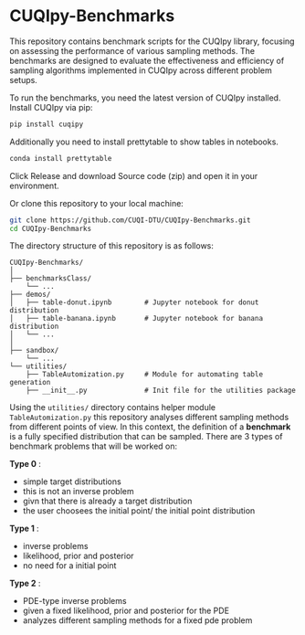 # CUQIpy-Benchmarks

This repository contains benchmark scripts for the CUQIpy library, focusing on assessing the performance of various sampling methods. The benchmarks are designed to evaluate the effectiveness and efficiency of sampling algorithms implemented in CUQIpy across different problem setups.


To run the benchmarks, you need the latest version of CUQIpy installed. Install CUQIpy via pip:

```bash
pip install cuqipy
```
Additionally you need to install prettytable to show tables in notebooks.

```bash
conda install prettytable
```
Click Release and download Source code (zip) and open it in your environment.

Or clone this repository to your local machine:

```bash
git clone https://github.com/CUQI-DTU/CUQIpy-Benchmarks.git
cd CUQIpy-Benchmarks
```

The directory structure of this repository is as follows:

```plaintext
CUQIpy-Benchmarks/
│
├── benchmarksClass/
    └── ...
├── demos/
│   ├── table-donut.ipynb        # Jupyter notebook for donut distribution
│   ├── table-banana.ipynb       # Jupyter notebook for banana distribution
│   └── ...
│
├── sandbox/
    └── ...
└── utilities/
    ├── TableAutomization.py     # Module for automating table generation
    ├── __init__.py              # Init file for the utilities package
```
Using the `utilities/` directory contains helper module `TableAutomization.py` this repository analyses different sampling methods from different points of view. 
In this context, the definition of a __benchmark__ is a fully specified distribution that can be sampled. There are 3 types of benchmark problems that will be worked on:

__Type 0__ : 
- simple target distributions
- this is not an inverse problem
- givn that there is already a target distribution
- the user choosees the initial point/ the initial point distribution


__Type 1__ :
- inverse problems
- likelihood, prior and  posterior
- no need for a initial point


__Type 2__ :
- PDE-type inverse problems
- given a fixed likelihood, prior and posterior for the PDE
- analyzes different sampling methods for a fixed pde problem




